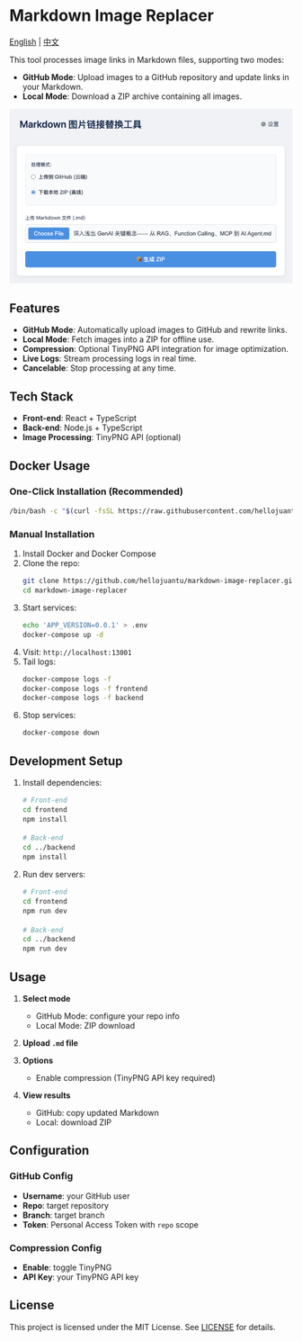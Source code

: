 # Markdown Image Replacer

[English](README.md) | [中文](README.zh-CN.md)

This tool processes image links in Markdown files, supporting two modes:
- **GitHub Mode**: Upload images to a GitHub repository and update links in your Markdown.
- **Local Mode**: Download a ZIP archive containing all images.

![index.png](demo/index.png)

## Features

- **GitHub Mode**: Automatically upload images to GitHub and rewrite links.
- **Local Mode**: Fetch images into a ZIP for offline use.
- **Compression**: Optional TinyPNG API integration for image optimization.
- **Live Logs**: Stream processing logs in real time.
- **Cancelable**: Stop processing at any time.

## Tech Stack

- **Front-end**: React + TypeScript
- **Back-end**: Node.js + TypeScript
- **Image Processing**: TinyPNG API (optional)

## Docker Usage

### One-Click Installation (Recommended)
```bash
/bin/bash -c "$(curl -fsSL https://raw.githubusercontent.com/hellojuantu/markdown-image-replacer/refs/heads/main/docker/install_run.sh)"
```

### Manual Installation
1. Install Docker and Docker Compose
2. Clone the repo:
   ```bash
   git clone https://github.com/hellojuantu/markdown-image-replacer.git
   cd markdown-image-replacer
   ```
3. Start services:
   ```bash
   echo 'APP_VERSION=0.0.1' > .env
   docker-compose up -d
   ```
4. Visit: `http://localhost:13001`
5. Tail logs:
   ```bash
   docker-compose logs -f
   docker-compose logs -f frontend
   docker-compose logs -f backend
   ```
6. Stop services:
   ```bash
   docker-compose down
   ```

## Development Setup

1. Install dependencies:
   ```bash
   # Front-end
   cd frontend
   npm install

   # Back-end
   cd ../backend
   npm install
   ```
2. Run dev servers:
   ```bash
   # Front-end
   cd frontend
   npm run dev

   # Back-end
   cd ../backend
   npm run dev
   ```

## Usage

1. **Select mode**
   - GitHub Mode: configure your repo info
   - Local Mode: ZIP download

2. **Upload `.md` file**
3. **Options**
   - Enable compression (TinyPNG API key required)

4. **View results**
   - GitHub: copy updated Markdown
   - Local: download ZIP

## Configuration

### GitHub Config
- **Username**: your GitHub user
- **Repo**: target repository
- **Branch**: target branch
- **Token**: Personal Access Token with `repo` scope

### Compression Config
- **Enable**: toggle TinyPNG
- **API Key**: your TinyPNG API key

## License

This project is licensed under the MIT License. See [LICENSE](LICENSE) for details.
